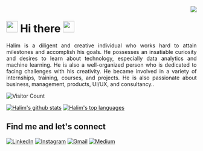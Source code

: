 <img align='right' src = "https://github.com/halimul/github-stats-transparent/blob/output/generated/overview.svg">

# <img src="https://github.com/TheDudeThatCode/TheDudeThatCode/blob/master/Assets/Hi.gif" width="30px">  Hi there <img src="https://github.com/TheDudeThatCode/TheDudeThatCode/blob/master/Assets/Developer.gif" width="30px"> 

<p align="justify">
  Halim is a diligent and creative individual who works hard to attain milestones and accomplish his goals. He possesses an insatiable curiosity and desires to learn about technology, especially data analytics and machine learning. He is also a well-organized person who is dedicated to facing challenges with his creativity. He became involved in a variety of internships, training, courses, and projects. He is also passionate about business, management, products, UI/UX, and consultancy..
</p>

![Visitor Count](https://profile-counter.glitch.me/%7Bhalimul%7D/count.svg)

[![Halim's github stats](https://github-readme-stats.vercel.app/api?username=halimul&theme=blue-green)](https://github.com/halimul/github-readme-stats) 
[![Halim's top languages](https://github-readme-stats.vercel.app/api/top-langs/?username=halimul&theme=blue-green)](https://github.com/halimul/github-readme-stats)

## Find me and let's connect 

<p>
  <a href="https://www.linkedin.com/in/halimulhakimkhairul/" target="_blank"><img alt="LinkedIn" src="https://img.shields.io/badge/linkedin-%230077B5.svg?&style=for-the-badge&logo=linkedin&logoColor=white" /></a>  
  <a href="https://www.instagram.com/halimul.h.k" target="_blank"><img alt="Instagram" src="https://img.shields.io/badge/instagram-%23E4405F.svg?&style=for-the-badge&logo=instagram&logoColor=white" /></a> 
  <a href="mailto:halimulhakimkhairul@gmail.com" target="_blank"><img alt="Gmail" src="https://img.shields.io/badge/gmail-D14836?&style=for-the-badge&logo=gmail&logoColor=white"/></a> 
  <a href="https://medium.com/@halimulhakimkhairul" target="_blank"><img alt="Medium" src="https://img.shields.io/badge/medium-%2312100E.svg?&style=for-the-badge&logo=medium&logoColor=white" /></a>  
</p>
<!--
**halimul/halimul** is a ✨ _special_ ✨ repository because its `README.md` (this file) appears on your GitHub profile.

Here are some ideas to get you started:

🔭 I’m currently working on ...
- 🌱 I’m currently learning ...
- 👯 I’m looking to collaborate on ...
- 🤔 I’m looking for help with ...
- 💬 Ask me about ...
- 📫 How to reach me: ...
- 😄 Pronouns: ...
- ⚡ Fun fact: ...
-->
